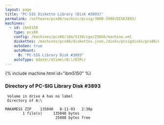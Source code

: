 ```yaml
---
layout: page
title: "PC-SIG Diskette Library (Disk #3893)"
permalink: /software/pcx86/sw/misc/pcsig/3000-3999/DISK3893/
machines:
  - id: ibm5150
    type: pcx86
    config: /machines/pcx86/ibm/5150/cga/256kb/machine.xml
    diskettes: /machines/pcx86/diskettes.json,/disks/pcsigdisks/pcx86/diskettes.json
    autoGen: true
    autoMount:
      B: "PC-SIG Library Disk #3893"
    autoType: $date\r$time\rB:\rDIR\r
---
```


{% include machine.html id="ibm5150" %}

### Directory of PC-SIG Library Disk #3893

     Volume in drive A has no label
     Directory of A:\

    MAKAMESS ZIP    135040   8-11-93   2:30p
            1 file(s)     135040 bytes
                           25088 bytes free
